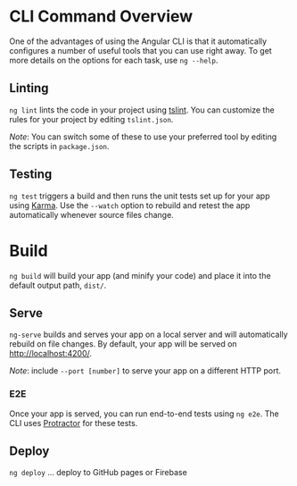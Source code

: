 # CLI Command Overview

One of the advantages of using the Angular CLI is that it automatically configures a number of useful tools that you can use right away. To get more details on the options for each task, use `ng --help`. 

## Linting

`ng lint` lints the code in your project using [tslint](https://palantir.github.io/tslint/). You can customize the rules for your project by editing `tslint.json`.

*Note*: You can switch some of these to use your preferred tool by editing the scripts in `package.json`.

## Testing

`ng test` triggers a build and then runs the unit tests set up for your app using [Karma](http://karma-runner.github.io/).  Use the `--watch` option to rebuild and retest the app automatically whenever source files change.

# Build
`ng build` will build your app (and minify your code) and place it into the default output path, `dist/`. 

## Serve
`ng-serve` builds and serves your app on a local server and will automatically rebuild on file changes. By default, your app will be served on [http://localhost:4200/](http://localhost:4200/).

*Note*: include `--port [number]` to serve your app on a different HTTP port.

### E2E
Once your app is served, you can run end-to-end tests using `ng e2e`. The CLI uses [Protractor](https://angular.github.io/protractor/) for these tests. 

## Deploy
`ng deploy` ... deploy to GitHub pages or Firebase
